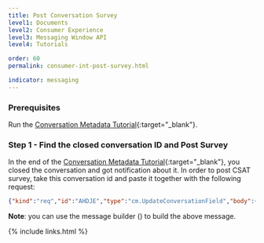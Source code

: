 ```yaml
---
title: Post Conversation Survey
level1: Documents
level2: Consumer Experience
level3: Messaging Window API
level4: Tutorials

order: 60
permalink: consumer-int-post-survey.html

indicator: messaging
---
```


### Prerequisites
Run the [Conversation Metadata Tutorial](consumer-int-conversation-md.html){:target="_blank"}.

### Step 1 - Find the closed conversation ID and Post Survey

In the end of the [Conversation Metadata Tutorial](consumer-int-conversation-md.html){:target="_blank"}, you closed the conversation and got notification about it. In order to post CSAT survey, take this conversation id and paste it together with the following request:


```json
{"kind":"req","id":"AHDJE","type":"cm.UpdateConversationField","body":{"conversationId":"__CONVERSATION_ID__","conversationField":{"field":"CSATRate","csatRate":5,"csatResolutionConfirmation":true,"status":"FILLED"}}}
```
**Note**: you can use the message builder (<a href="consumer-int-msg-csat-conv.html" target="_blank"><i class="fa fa-magic" aria-hidden="true"></i></a>) to build the above message.

{% include links.html %}
